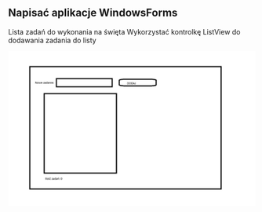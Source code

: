 ## Napisać aplikacje WindowsForms
Lista zadań do wykonania na święta
Wykorzystać kontrolkę ListView do dodawania zadania do listy

![Mój obrazek](listZadan.png)

